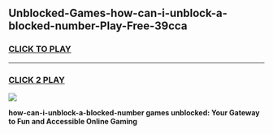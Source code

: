 
## Unblocked-Games-how-can-i-unblock-a-blocked-number-Play-Free-39cca
<h3>
<a href="https://premium76.site?title=how-can-i-unblock-a-blocked-number&ref=21A">CLICK TO PLAY</a></h3>
<hr>

<h3>
<a href="https://premium76.site?title=how-can-i-unblock-a-blocked-number&ref=21A">CLICK 2 PLAY</a>
  
</h3>

<a href="https://premium76.site?title=how-can-i-unblock-a-blocked-number&ref=21A"><img src="https://clearcache.store/games.png"></a>


**how-can-i-unblock-a-blocked-number games unblocked: Your Gateway to Fun and Accessible Online Gaming**
